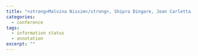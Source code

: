 ```yaml
---
title: "<strong>Malvina Nissim</strong>, Shipra Dingare, Jean Carletta, and Mark Steedman. An annotation scheme for information status in dialogue. In <em>Proceedings of the 4th Conference on Language Resources and Evaluation (LREC2004)</em>, Lisbon, Portugal, 2004."
categories: 
  - conference
tags:
  - information status
  - annotation
excerpt: ""
---
```

